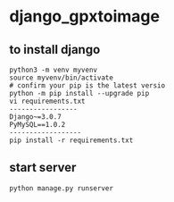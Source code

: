 # django_gpxtoimage

## to install django

```
python3 -m venv myvenv
source myvenv/bin/activate
# confirm your pip is the latest versio
python -m pip install --upgrade pip
vi requirements.txt
-----------------
Django~=3.0.7
PyMySQL==1.0.2
------------------
pip install -r requirements.txt
```


## start server
```
python manage.py runserver
```